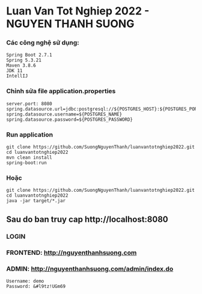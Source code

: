 # Luan Van Tot Nghiep 2022 - NGUYEN THANH SUONG
### Các công nghệ sử dụng:
```
Spring Boot 2.7.1
Spring 5.3.21
Maven 3.8.6
JDK 11
IntellIJ
```

### Chỉnh sửa file application.properties
```
server.port: 8080
spring.datasource.url=jdbc:postgresql://${POSTGRES_HOST}:${POSTGRES_PORT}/${POSTGRES_DB}
spring.datasource.username=${POSTGRES_NAME}
spring.datasource.password=${POSTGRES_PASSWORD}
```
### Run application
```
git clone https://github.com/SuongNguyenThanh/luanvantotnghiep2022.git
cd luanvantotnghiep2022
mvn clean install
spring-boot:run
```
### Hoặc
```
git clone https://github.com/SuongNguyenThanh/luanvantotnghiep2022.git
cd luanvantotnghiep2022
java -jar target/*.jar
```
## Sau do ban truy cap http://localhost:8080

### LOGIN 
### FRONTEND: http://nguyenthanhsuong.com
### ADMIN: http://nguyenthanhsuong.com/admin/index.do
```
Username: demo
Password: &#l9tz!UGm69
```
